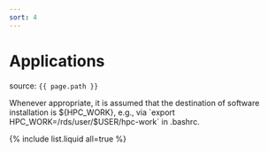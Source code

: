 ```yaml
---
sort: 4
---
```


# Applications

source: `{{ page.path }}`

Whenever appropriate, it is assumed that the destination of software installation is ${HPC_WORK}, e.g.,
via `export HPC_WORK=/rds/user/$USER/hpc-work` in .bashrc.

{% include list.liquid all=true %}
